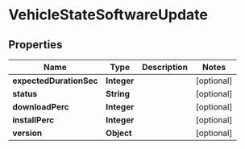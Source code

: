 
# VehicleStateSoftwareUpdate

## Properties
Name | Type | Description | Notes
------------ | ------------- | ------------- | -------------
**expectedDurationSec** | **Integer** |  |  [optional]
**status** | **String** |  |  [optional]
**downloadPerc** | **Integer** |  |  [optional]
**installPerc** | **Integer** |  |  [optional]
**version** | **Object** |  |  [optional]



